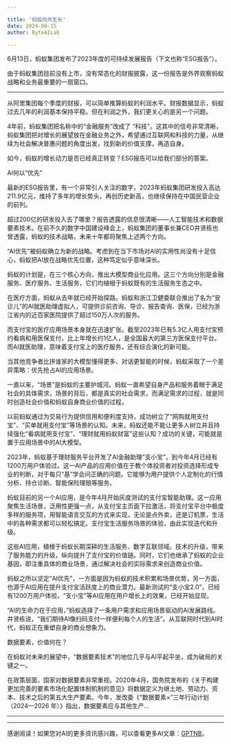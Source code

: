 ```yaml
---

title: '蚂蚁向外生长'
date: 2024-06-15
author: ByteAILab

---
```


6月13日，蚂蚁集团发布了2023年度的可持续发展报告（下文也称“ESG报告”）。

由于蚂蚁集团目前没有上市，没有常态化的财报披露，这一份报告是外界观察蚂蚁战略和业务最重要的一扇窗口。

---


从阿里集团每个季度的财报，可以简单推算蚂蚁的利润水平。财报数据显示，蚂蚁过去几年的利润基本保持平稳。但在利润之外，我们更关心的是另一个问题。

4年前，蚂蚁集团把名称中的“金融服务”改成了 “科技”。这其中的信号非常清晰，蚂蚁集团把对增长的展望放在金融业务之外，希望通过互联网和科技的力量，从继续为社会解决普惠问题的角度出发，找到新的价值支撑，再造自身。

如今，蚂蚁的增长动力是否已经真正转变？ESG报告可以给我们部分的答案。

AI何以“优先”

最新的ESG报告里，有一个非常引人关注的数字，2023年蚂蚁集团研发投入高达211.9亿元，维持了多年的增长势头，再创历史新高，也继续保持在中国民营企业的前列。

超过200亿的研发投入去了哪里？报告透露的信息很清晰——人工智能技术和数据要素技术。在前不久的数字中国建设峰会上，蚂蚁集团的董事长兼CEO井贤栋也曾透露，蚂蚁的技术战略，未来十年都将聚焦上述两个方向。

“AI优先”被蚂蚁确立为新的战略。考虑到在当下市场对AI的实用性尚没有十足信心，蚂蚁把AI放在战略优先位置，这种笃定似乎意味深长。

蚂蚁的计划是，在三个核心方向，推出大模型商业化应用。这三个方向分别是金融服务、医疗服务、生活服务，它们均植根于蚂蚁既有的生活服务生态之中。

在医疗方面，蚂蚁从去年就已经开始探路。蚂蚁和浙江卫健委联合推出了名为“安诊儿”的AI就医助理虚拟人，可提供诊前咨询、导诊、报告查询、医保，已经为浙江省内的近百家医院提供了超过150万人次的服务。

而支付宝的医疗应用场景本身就在迅速扩张。截至2023年已有5.3亿人用支付宝预约看病和用医保支付，比上年增长约1亿人，是全国最大的第三方医保支付平台。而AI就医助理，意味着支付宝上的医疗服务，还有综合演化的新可能。

当其他竞争者比拼谁家的大模型懂得更多、对话更智能的时候，蚂蚁采取了一个差异策略：优先抢占AI的应用场景。

一直以来，“场景”是蚂蚁的主要护城河。蚂蚁一直希望自身产品和服务着眼于满足社会的具体需求，场景的背后，都是真实的社会需求，而满足需求的过程，就是同时创造社会价值和蚂蚁自身商业价值的过程。

以前蚂蚁通过为交易行为提供信用和便利度支持，成功树立了“网购就用支付宝”、“买单就用支付宝”等场景的认知。未来，蚂蚁还能不能让更多人树立并且持续强化“看病就用支付宝”、“理财就用蚂蚁财富”这些认知？成功的关键，可能就是置于应用场景中的AI大模型。

2023年，蚂蚁基于理财服务平台开发了AI金融助理“支小宝”，到今年4月已经有1200万用户体验过。这一AI产品的应用价值在于教个体投资者对投资选择形成专业的判断，对于每只“基”学会问正确的问题。它能够为用户提供个人定制化的行情分析、持仓诊断、智能保险理赔等服务。

蚂蚁目前的另一个AI应用，是今年4月开始灰度测试的支付宝智能助理。这一应用聚焦生活场景，泛用性更强一点，从支付宝主页面下拉激活，将支付宝平台中极度多样的服务项，用智能语言交互的方式来实现，无论是点外卖，还是订机票，生活中的各种需求都可以轻松搞定。支付宝生活服务场景的体验，由此实现迭代和升级。

这些AI应用，植根于蚂蚁长期深耕的生活服务、数字互联领域。技术的升级，带来了服务能力的升级，纵向提升了支付宝的价值链。同时，它们也继承了蚂蚁的企业基因，即注重具体的商业场景，通过解决社会的实际需求来创造商业价值。

蚂蚁之所以坚定“AI优先”，一方面是因为蚂蚁的技术积累和场景优势，另一方面，也源于AI应用在提升支付宝活跃度上的商业潜力。最新测试的“支小宝2.0”，已经有1200万用户体验，“支小宝”等AI应用在用户增长上的效果，已经开始显现。

“AI的生命力在于应用，”蚂蚁选择了一条用户需求和应用场景驱动的AI发展路线。井贤栋说，“我们期待AI像扫码支付一样便利每个人的生活”。从互联网时代到AI时代，蚂蚁正在重塑自身的商业想象力。

数据要素，价值何在？

在蚂蚁对未来的展望中，“数据要素技术”的地位几乎与AI平起平坐，成为破局的关键之一。

在政策层面，国家对数据要素非常重视。2020年4月，国务院发布的《关于构建更加完善的要素市场化配置体制机制的意见》将数据定义为继土地、劳动力、资本、技术之后的第五大生产要素。今年，发改委《“数据要素×”三年行动计划（2024—2026 年）》指出，数据要素应与其他生产...

---
---
感谢阅读！如果您对AI的更多资讯感兴趣，可以查看更多AI文章：[GPTNB](https://gptnb.com)。